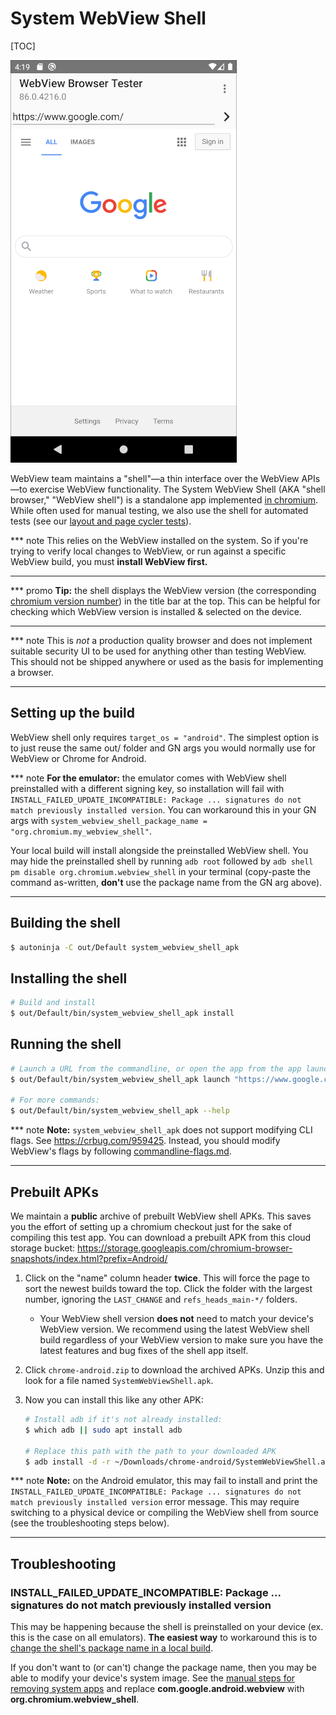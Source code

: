 # System WebView Shell

[TOC]

![WebView Shell](images/webview_shell.png)

WebView team maintains a "shell"—a thin interface over the WebView
APIs—to exercise WebView functionality. The System WebView Shell (AKA
"shell browser," "WebView shell") is a standalone app implemented [in
chromium](/android_webview/tools/system_webview_shell/). While often used for
manual testing, we also use the shell for automated tests (see our [layout and
page cycler tests](./test-instructions.md#layout-tests-and-page-cycler-tests)).

*** note
This relies on the WebView installed on the system. So if you're trying to
verify local changes to WebView, or run against a specific WebView build, you
must **install WebView first.**
***

*** promo
**Tip:** the shell displays the WebView version (the corresponding [chromium version
number](https://www.chromium.org/developers/version-numbers)) in the title bar
at the top. This can be helpful for checking which WebView version is installed
& selected on the device.
***

*** note
This is *not* a production quality browser and does not implement suitable
security UI to be used for anything other than testing WebView. This should not
be shipped anywhere or used as the basis for implementing a browser.
***

## Setting up the build

WebView shell only requires `target_os = "android"`. The simplest option is to
just reuse the same out/ folder and GN args you would normally use for WebView
or Chrome for Android.

*** note
**For the emulator:** the emulator comes with WebView shell preinstalled with a
different signing key, so installation will fail with
`INSTALL_FAILED_UPDATE_INCOMPATIBLE: Package ... signatures do not match
previously installed version`. You can workaround this in your GN args with
`system_webview_shell_package_name = "org.chromium.my_webview_shell"`.

Your local build will install alongside the preinstalled WebView shell. You may
hide the preinstalled shell by running `adb root` followed by `adb shell pm
disable org.chromium.webview_shell` in your terminal (copy-paste the command
as-written, **don't** use the package name from the GN arg above).
***

## Building the shell

```sh
$ autoninja -C out/Default system_webview_shell_apk
```

## Installing the shell

```sh
# Build and install
$ out/Default/bin/system_webview_shell_apk install
```

## Running the shell

```sh
# Launch a URL from the commandline, or open the app from the app launcher
$ out/Default/bin/system_webview_shell_apk launch "https://www.google.com/"

# For more commands:
$ out/Default/bin/system_webview_shell_apk --help
```

*** note
**Note:** `system_webview_shell_apk` does not support modifying CLI flags. See
https://crbug.com/959425. Instead, you should modify WebView's flags by
following [commandline-flags.md](./commandline-flags.md).
***

## Prebuilt APKs

We maintain a **public** archive of prebuilt WebView shell APKs. This saves you
the effort of setting up a chromium checkout just for the sake of compiling this
test app. You can download a prebuilt APK from this cloud storage bucket:
https://storage.googleapis.com/chromium-browser-snapshots/index.html?prefix=Android/

1. Click on the "name" column header **twice**. This will force the page to sort
   the newest builds toward the top. Click the folder with the largest number,
   ignoring the `LAST_CHANGE` and `refs_heads_main-*/` folders.
     * Your WebView shell version **does not** need to match your device's
       WebView version. We recommend using the latest WebView shell build
       regardless of your WebView version to make sure you have the latest
       features and bug fixes of the shell app itself.
1. Click `chrome-android.zip` to download the archived APKs. Unzip this and look
   for a file named `SystemWebViewShell.apk`.
1. Now you can install this like any other APK:

     ```sh
     # Install adb if it's not already installed:
     $ which adb || sudo apt install adb

     # Replace this path with the path to your downloaded APK
     $ adb install -d -r ~/Downloads/chrome-android/SystemWebViewShell.apk
     ```

*** note
**Note:** on the Android emulator, this may fail to install and print the
`INSTALL_FAILED_UPDATE_INCOMPATIBLE: Package ... signatures do not match
previously installed version` error message. This may require switching to a
physical device or compiling the WebView shell from source (see the
troubleshooting steps below).
***

## Troubleshooting

### INSTALL\_FAILED\_UPDATE\_INCOMPATIBLE: Package ... signatures do not match previously installed version

This may be happening because the shell is preinstalled on your device (ex. this
is the case on all emulators). **The easiest way** to workaround this is to
[change the shell's package name in a local build](#building-for-the-emulator).

If you don't want to (or can't) change the package name, then you may be able to
modify your device's system image. See the [manual steps for removing system
apps](removing-system-apps.md) and replace **com.google.android.webview** with
**org.chromium.webview_shell**.
